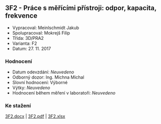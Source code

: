 ## 3F2 - Práce s měřícími přístroji: odpor, kapacita, frekvence
 - Vypracoval: Meinlschmidt Jakub
 - Spolupracoval: Mokrejš Filip
 - Třída: 3D/PRA2
 - Varianta: F2
 - Datum: 27. 11. 2017

### Hodnocení
 - Datum odevzdání: *Neuvedeno*
 - Odborný dozor: Ing. Michna Michal
 - Slovní hodnocení: Výborné
 - Výtky: *Neuvedeno*
 - Hodnocení během měření v laboratoři: *Neuvedeno*
     
### Ke stažení
[3F2.docx](https://github.com/jmeinlschmidt/mereni-sps-cl/blob/master/3F/3F2/3F2.docx) | [3F2.pdf](https://github.com/jmeinlschmidt/mereni-sps-cl/blob/master/3F/3F2/3F2.pdf) | [3F2.xlsx](https://github.com/jmeinlschmidt/mereni-sps-cl/blob/master/3F/3F2/3F2.xlsx)

